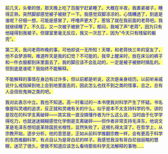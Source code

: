 <p><span style="background-color: rgb(255, 255, 128); color: rgb(0, 0, 255);">前几天，头晕的很，那天晚上吃了百服宁赶紧睡了。大概在半夜，我裹紧被子，睡得正熟，突然脚部感觉被子被掀了一下。我感觉双脚凉凉的，心情糟透了，到底是谁呢？仔细一想，可能是感冒了，呼噜声更大了，惹恼了就在我前面的老蒋吧。我就继续睡了。不久后，又一次被子被掀了一下，郁闷，我喊了声“老蒋”，因为只有他碰得到我被子。但寝室里毫无反应，我又一次忍了，因为“今天只有残留的躯壳”。</span></p><p><span style="color: rgb(0, 0, 255); background-color: rgb(255, 255, 128);">第二天，我问老蒋昨晚的事，可他却说一无所知！天哪，和老蒋快三年的室友了，他不会梦游啊，难道昨天是我的幻觉？不可能的，我早上醒来时，放在床沿的裤子和一件衣服都到床里面去了，我的脚应该不会乱动的，一定是被子被掀时搞乱的。但到底是谁呢？我始终不能解释。</span></p><p><span style="color: rgb(0, 0, 255); background-color: rgb(255, 255, 128);">不能解释的事情在身边有过许多，但以前都是听说，这次是亲身经历。以前听亲戚说什么戒指掉到地上会到地里面去的，因此怎么也找不到之类的怪事，总之，总有人会信些鬼神之类的吧。</span></p><p><span style="color: rgb(0, 0, 255); background-color: rgb(255, 255, 128);">我对此表示中立。我也不知道。高一时看过的一本书使我对科学产生了怀疑。书名像是叫灵魂的追求，反正就和灵魂有关的什么。似乎是本不太支持科学的书，讲的是现在的科学支离破碎——其实我一直没搞懂作者为什么这么说，当时由于化学学得吃力，也就迷迷糊糊感觉化学倒是支离破碎——但作者非常支持毛泽东，他说文革是毛泽东想彻底革除国民劣根性，显然失败了，这根扎得太深了。在哲学上，从宗教开始，逐步分析，他的意思是，正如从前科学推翻宗教一样，会有更高于科学的东西推翻科学，有点自认为是哥白尼的样子。我感觉我没有哥白尼伽丽略的慧眼，迷茫了很久，使我不知道应该怎么看待那些科学无法解释的事物......</span></p>